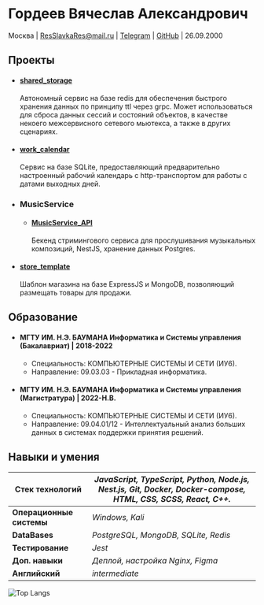 # Гордеев Вячеслав Александрович

Москва | ResSlavkaRes@mail.ru | [Telegram](https://t.me/slavikpixel) | [GitHub](https://github.com/choodofire) | 26.09.2000

## Проекты

* #### [shared_storage](https://github.com/choodofire/shared_storage)
  Автономный сервис на базе redis для обеспечения быстрого хранения данных по принципу ttl через grpc. Может использоваться для сброса данных сессий и состояний объектов, в качестве некоего межсервисного сетевого мьютекса, а также в других сценариях.

* #### [work_calendar](https://github.com/choodofire/work_calendar)
  Сервис на базе SQLite, предоставляющий предварительно настроенный рабочий календарь с http-транспортом для работы с датами выходных дней.

* ### MusicService 
   * #### [MusicService_API](https://github.com/choodofire/MusicService_API)
     Бекенд стримингового сервиса для прослушивания музыкальных композиций, NestJS, хранение данных Postgres.


* #### [store_template](https://github.com/choodofire/store_template)
   Шаблон магазина на базе ExpressJS и MongoDB, позволяющий размещать товары для продажи. 

## Образование

* #### МГТУ ИМ. Н.Э. БАУМАНА Информатика и Системы управления (Бакалавриат) | 2018-2022
    * Специальность: КОМПЬЮТЕРНЫЕ СИСТЕМЫ И СЕТИ (ИУ6).
    * Направление: 09.03.03 - Прикладная информатика.

* #### МГТУ ИМ. Н.Э. БАУМАНА Информатика и Системы управления (Магистратура) | 2022-Н.В.
    * Специальность: КОМПЬЮТЕРНЫЕ СИСТЕМЫ И СЕТИ (ИУ6).
    * Направление: 09.04.01/12 - Интеллектуальный анализ больших данных в системах поддержки принятия решений.

## Навыки и умения

| **Стек технологий** | *JavaScript, TypeScript, Python, Node.js, Nest.js, Git, Docker, Docker-compose, HTML, CSS, SCSS, React, C++.* |
|---------------------|----------------------------------------------------------------------------------------------------------------------|
| **Операционные системы** | *Windows, Kali* | 
| **DataBases** | *PostgreSQL, MongoDB, SQLite, Redis* | 
| **Тестирование** | *Jest* | 
| **Доп. навыки** | *Деплой, настройка Nginx, Figma* | 
| **Английский** | *intermediate* | 

![Top Langs](https://github-readme-stats.vercel.app/api/top-langs/?username=choodofire&layout=compact)
